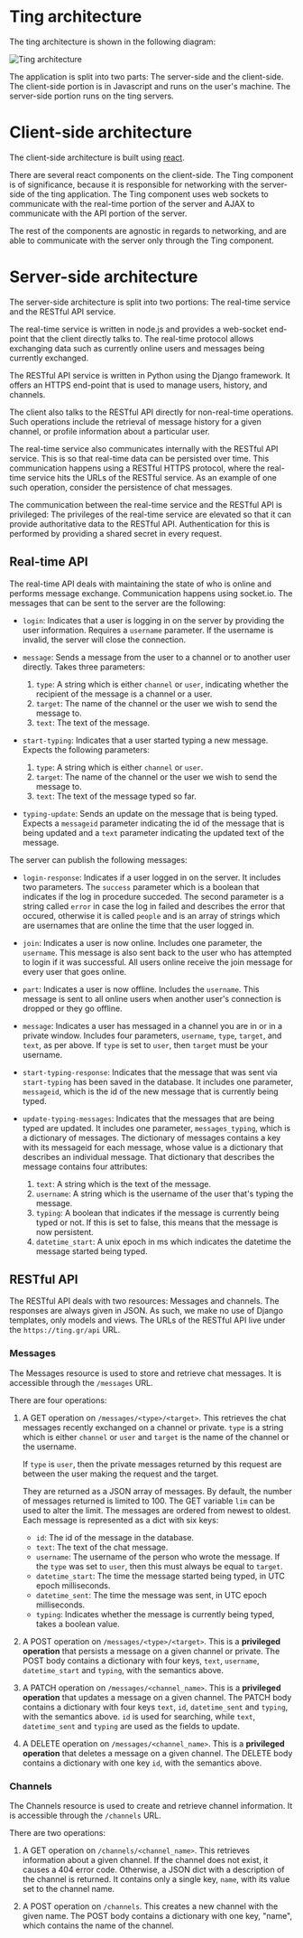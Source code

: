 # Ting architecture

The ting architecture is shown in the following diagram:

![Ting architecture](http://i.imgur.com/AdTsVNY.jpg)

The application is split into two parts: The server-side and the client-side.
The client-side portion is in Javascript and runs on the user's machine. The
server-side portion runs on the ting servers.

# Client-side architecture
The client-side architecture is built using
[react](http://facebook.github.io/react/).

There are several react components on the client-side. The Ting component is of
significance, because it is responsible for networking with the server-side of
the ting application. The Ting component uses web sockets to communicate with
the real-time portion of the server and AJAX to communicate with the API
portion of the server.

The rest of the components are agnostic in regards to networking, and are able
to communicate with the server only through the Ting component.

# Server-side architecture
The server-side architecture is split into two portions: The real-time service
and the RESTful API service.

The real-time service is written in node.js and provides a web-socket end-point
that the client directly talks to. The real-time protocol allows exchanging data
such as currently online users and messages being currently exchanged.

The RESTful API service is written in Python using the Django framework. It
offers an HTTPS end-point that is used to manage users, history, and channels.

The client also talks to the RESTful API directly for non-real-time operations.
Such operations include the retrieval of message history for a given channel,
or profile information about a particular user.

The real-time service also communicates internally with the RESTful API
service. This is so that real-time data can be persisted over time. This
communication happens using a RESTful HTTPS protocol, where the real-time
service hits the URLs of the RESTful service. As an example of one such
operation, consider the persistence of chat messages.

The communication between the real-time service and the RESTful API is
privileged: The privileges of the real-time service are elevated so that
it can provide authoritative data to the RESTful API. Authentication for
this is performed by providing a shared secret in every request.

## Real-time API

The real-time API deals with maintaining the state of who is online and performs
message exchange. Communication happens using socket.io. The messages that can
be sent to the server are the following:

* `login`: Indicates that a user is logging in on the server by providing the
  user information. Requires a `username` parameter. If the username is
  invalid, the server will close the connection.

* `message`: Sends a message from the user to a channel or to another user
  directly. Takes three parameters:

  1. `type`: A string which is either `channel` or `user`, indicating whether
     the recipient of the message is a channel or a user.
  2. `target`: The name of the channel or the user we wish to send the message
     to.
  3. `text`: The text of the message.

* `start-typing`: Indicates that a user started typing a new message. Expects
  the following parameters:

  1. `type`: A string which is either `channel` or `user`.
  2. `target`: The name of the channel or the user we wish to send the message
     to.
  3. `text`: The text of the message typed so far.

* `typing-update`: Sends an update on the message that is being typed. Expects
  a `messageid` parameter indicating the id of the message that is being updated
  and a `text` parameter indicating the updated text of the message.

The server can publish the following messages:

* `login-response`: Indicates if a user logged in on the server. It includes
  two parameters. The `success` parameter which is a boolean that indicates 
  if the log in procedure succeded. The second parameter is a string called `error` 
  in case the log in failed and describes the error that occured, otherwise it
  is called `people` and is an array of strings which are usernames that are 
  online the time that the user logged in.

* `join`: Indicates a user is now online. Includes one parameter, the
  `username`. This message is also sent back to the user who
  has attempted to login if it was successful. All users online
  receive the join message for every user that goes online.

* `part`: Indicates a user is now offline. Includes the `username`.
  This message is sent to all online users when another user's connection
  is dropped or they go offline.

* `message`: Indicates a user has messaged in a channel you are in or in a private
  window. Includes four parameters, `username`, `type`, `target`, and `text`,
  as per above. If `type` is set to `user`, then `target` must be your username.

* `start-typing-response`: Indicates that the message that was sent via `start-typing`
  has been saved in the database. It includes one parameter, `messageid`, which is
  the id of the new message that is currently being typed.

* `update-typing-messages`: Indicates that the messages that are being typed are updated.
  It includes one parameter, `messages_typing`, which is a dictionary of messages.
  The dictionary of messages contains a key with its messageid for each message, whose
  value is a dictionary that describes an individual message.
  That dictionary that describes the message contains four attributes:

  1. `text`: A string which is the text of the message.
  2. `username`: A string which is the username of the user that's typing the message.
  3. `typing`: A boolean that indicates if the message is currently being typed
     or not. If this is set to false, this means that the message is now
     persistent.
  4. `datetime_start`: A unix epoch in ms which indicates the datetime the
     message started being typed.

## RESTful API

The RESTful API deals with two resources: Messages and channels. The
responses are always given in JSON. As such, we make no use of Django templates,
only models and views. The URLs of the RESTful API live under the
`https://ting.gr/api` URL.

### Messages
The Messages resource is used to store and retrieve chat messages. It is
accessible through the `/messages` URL.

There are four operations:

1. A GET operation on `/messages/<type>/<target>`. This retrieves the chat
   messages recently exchanged on a channel or private. `type` is a string
   which is either `channel` or `user` and `target` is the name of the channel
   or the username.

   If `type` is `user`, then the private messages returned by this request are
   between the user making the request and the target.

   They are returned as a JSON array of messages. By default, the number of
   messages returned is limited to 100. The GET variable `lim` can be used to
   alter the limit. The messages are ordered from newest to oldest. Each
   message is represented as a dict with six keys:

   * `id`: The id of the message in the database.
   * `text`: The text of the chat message.
   * `username`: The username of the person who wrote the message. If the
     `type` was set to `user`, then this must always be equal to `target`.
   * `datetime_start`: The time the message started being typed, in UTC epoch milliseconds.
   * `datetime_sent`: The time the message was sent, in UTC epoch milliseconds.
   * `typing`: Indicates whether the message is currently being typed,
      takes a boolean value.

2. A POST operation on `/messages/<type>/<target>`. This is a **privileged
   operation** that persists a message on a given channel or private. The POST
   body contains a dictionary with four keys, `text`, `username`,
   `datetime_start` and `typing`, with the semantics above.

3. A PATCH operation on `/messages/<channel_name>`. This is a **privileged
   operation** that updates a message on a given channel. The PATCH body
   contains a dictionary with four keys `text`, `id`, `datetime_sent`
   and `typing`, with the semantics above. `id` is used for searching, while
   `text`, `datetime_sent` and `typing` are used as the fields to update.

4. A DELETE operation on `/messages/<channel_name>`. This is a **privileged
   operation** that deletes a message on a given channel. The DELETE body
   contains a dictionary with one key `id`, with the semantics above.

### Channels
The Channels resource is used to create and retrieve channel information.
It is accessible through the `/channels` URL.

There are two operations:

1. A GET operation on `/channels/<channel_name>`. This retrieves information
   about a given channel. If the channel does not exist, it causes a 404 error
   code. Otherwise, a JSON dict with a description of the channel is returned.
   It contains only a single key, `name`, with its value set to the channel
   name.

2. A POST operation on `/channels`. This creates a new channel with the given
   name. The POST body contains a dictionary with one key, "name", which
   contains the name of the channel.
